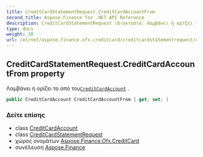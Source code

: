 ```yaml
---
title: CreditCardStatementRequest.CreditCardAccountFrom
second_title: Aspose.Finance for .NET API Reference
description: CreditCardStatementRequest ιδιοκτησία. Λαμβάνει ή ορίζει το από τουCreditCardAccount .
type: docs
weight: 20
url: /el/net/aspose.finance.ofx.creditcard/creditcardstatementrequest/creditcardaccountfrom/
---
```

## CreditCardStatementRequest.CreditCardAccountFrom property

Λαμβάνει ή ορίζει το από του[`CreditCardAccount`](../../../aspose.finance.ofx/creditcardaccount/) .

```csharp
public CreditCardAccount CreditCardAccountFrom { get; set; }
```

### Δείτε επίσης

* class [CreditCardAccount](../../../aspose.finance.ofx/creditcardaccount/)
* class [CreditCardStatementRequest](../)
* χώρος ονομάτων [Aspose.Finance.Ofx.CreditCard](../../creditcardstatementrequest/)
* συνέλευση [Aspose.Finance](../../../)



